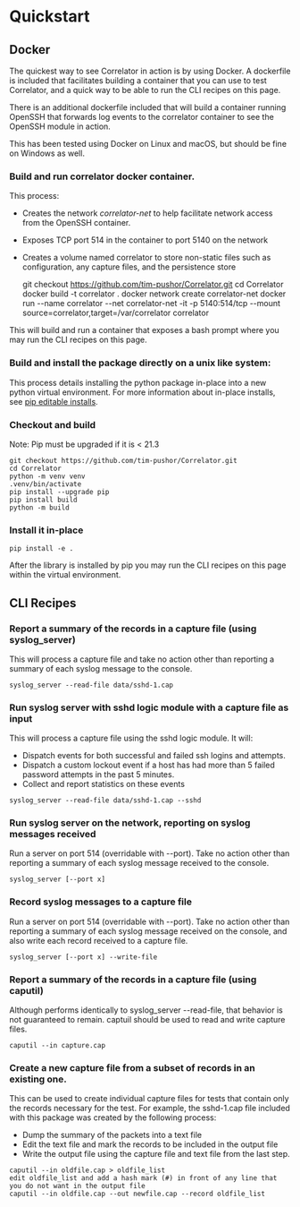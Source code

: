 # Quickstart

## Docker

The quickest way to see Correlator in action is by using Docker. A dockerfile is included that facilitates building
a container that you can use to test Correlator, and a quick way to be able to run the CLI recipes on this page. 

There is an additional dockerfile included that will build a container running OpenSSH that forwards log events to the 
correlator container to see the OpenSSH module in action.

This has been tested using Docker on Linux and macOS, but should be fine on Windows as well.

### Build and run correlator docker container.

This process:

- Creates the network *correlator-net* to help facilitate network access from the OpenSSH container.
- Exposes TCP port 514 in the container to port 5140 on the network
- Creates a volume named correlator to store non-static files such as configuration, any capture files, and the
persistence store


    git checkout https://github.com/tim-pushor/Correlator.git
    cd Correlator
    docker build -t correlator .
    docker network create correlator-net
    docker run --name correlator --net correlator-net -it -p 5140:514/tcp --mount source=correlator,target=/var/correlator correlator


This will build and run a container that exposes a bash prompt where you may run the CLI recipes on this page.
 
### Build and install the package directly on a unix like system:

This process details installing the python package in-place into a new python virtual environment. For more
information about in-place installs, see
[pip editable installs](https://pip.pypa.io/en/stable/topics/local-project-installs/#editable-installs "Title").

### Checkout and build

Note: Pip must be upgraded if it is < 21.3

    git checkout https://github.com/tim-pushor/Correlator.git
    cd Correlator
    python -m venv venv
    .venv/bin/activate
    pip install --upgrade pip
    pip install build
    python -m build

### Install it in-place

    pip install -e .

After the library is installed by pip you may run the CLI recipes on this page within the virtual environment.

## CLI Recipes

### Report a summary of the records in a capture file (using syslog_server)
This will process a capture file and take no action other than reporting a summary of each syslog message to the
console.

    syslog_server --read-file data/sshd-1.cap

### Run syslog server with sshd logic module with a capture file as input
This will process a capture file using the sshd logic module. It will:

- Dispatch events for both successful and failed ssh logins and attempts. 
- Dispatch a custom lockout event if a host has had more than 5 failed password attempts in the past 5 minutes.
- Collect and report statistics on these events
    
<!-- -->

    syslog_server --read-file data/sshd-1.cap --sshd

### Run syslog server on the network, reporting on syslog messages received
Run a server on port 514 (overridable with --port). Take no action other than reporting a summary of each syslog
message received to the console.

    syslog_server [--port x]

### Record syslog messages to a capture file
Run a server on port 514 (overridable with --port). Take no action other than reporting a summary of each syslog
message received on the console, and also write each record received to a capture file.

    syslog_server [--port x] --write-file

### Report a summary of the records in a capture file (using caputil)
Although performs identically to syslog_server --read-file, that behavior is not guaranteed to remain. captuil should
be used to read and write capture files.

    caputil --in capture.cap

### Create a new capture file from a subset of records in an existing one.
This can be used to create individual capture files for tests that contain only the records necessary for the test.
For example, the sshd-1.cap file included with this package was created by the following process:

- Dump the summary of the packets into a text file
- Edit the text file and mark the records to be included in the output file
- Write the output file using the capture file and text file from the last step.

<!-- -->

    caputil --in oldfile.cap > oldfile_list
    edit oldfile_list and add a hash mark (#) in front of any line that you do not want in the output file
    caputil --in oldfile.cap --out newfile.cap --record oldfile_list

